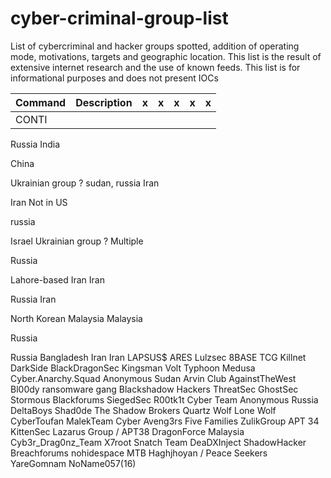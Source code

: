 # cyber-criminal-group-list
List of cybercriminal and hacker groups spotted, addition of operating mode, motivations, targets and geographic location. This list is the result of extensive internet research and the use of known feeds. This list is for informational purposes and does not present IOCs



| Command | Description | x | x | x | x | x |
| --- | --- |--- | --- | --- | --- | --- |
|  CONTI | 






Russia
India

China

Ukrainian group ? 
sudan, russia
Iran


Iran
Not in US

russia


Israel
Ukrainian group ? 
Multiple

Russia

Lahore-based
Iran
Iran


Russia
Iran

North Korean
Malaysia
Malaysia


Russia


Russia
Bangladesh
Iran
Iran
LAPSUS$
ARES
Lulzsec
8BASE
TCG
Killnet
DarkSide
BlackDragonSec
Kingsman
Volt Typhoon
Medusa
Cyber.Anarchy.Squad
Anonymous Sudan
Arvin Club
AgainstTheWest
Bl00dy ransomware gang
Blackshadow Hackers
ThreatSec
GhostSec
Stormous
Blackforums
SiegedSec
R00tk1t Cyber Team
Anonymous Russia
DeltaBoys
Shad0de
The Shadow Brokers
Quartz Wolf
Lone Wolf
CyberToufan
MalekTeam
Cyber Aveng3rs
Five Families
ZulikGroup
APT 34
KittenSec
Lazarus Group / APT38
DragonForce Malaysia 
Cyb3r_Drag0nz_Team
X7root
Snatch Team 
DeaDXInject
ShadowHacker
Breachforums
nohidespace
MTB
Haghjhoyan / Peace Seekers
YareGomnam
NoName057(16) 
